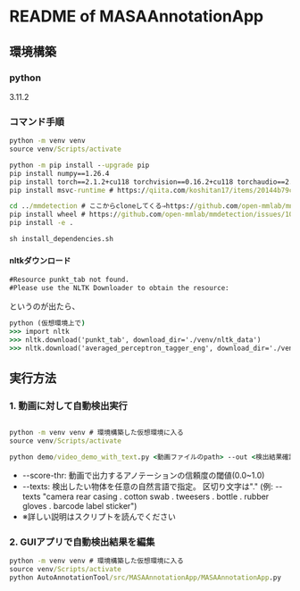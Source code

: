 # README of MASAAnnotationApp

## 環境構築

### python

3.11.2

### コマンド手順

```cmd
python -m venv venv
source venv/Scripts/activate

python -m pip install --upgrade pip
pip install numpy==1.26.4
pip install torch==2.1.2+cu118 torchvision==0.16.2+cu118 torchaudio==2.1.2 --index-url https://download.pytorch.org/whl/cu118
pip install msvc-runtime # https://qiita.com/koshitan17/items/20144b79c8905fb19e88

cd ../mmdetection # ここからcloneしてくる⇒https://github.com/open-mmlab/mmdetection/tree/v3.3.0
pip install wheel # https://github.com/open-mmlab/mmdetection/issues/10665#issuecomment-1757209752
pip install -e .

sh install_dependencies.sh
```

#### nltkダウンロード

```cmd
#Resource punkt_tab not found.
#Please use the NLTK Downloader to obtain the resource:
```

というのが出たら、

```cmd
python (仮想環境上で)
>>> import nltk
>>> nltk.download('punkt_tab', download_dir='./venv/nltk_data')
>>> nltk.download('averaged_perceptron_tagger_eng', download_dir='./venv/nltk_data')
```

## 実行方法


### 1. 動画に対して自動検出実行

```cmd

python -m venv venv # 環境構築した仮想環境に入る
source venv/Scripts/activate

python demo/video_demo_with_text.py <動画ファイルのpath> --out <検出結果確認用の動画出力先のpath> --masa_config configs/masa-gdino/masa_gdino_swinb_inference.py --masa_checkpoint saved_models/masa_models/gdino_masa.pth --score-thr 0.2 --unified --show_fps --texts "camera rear casing . cotton swab . tweesers . bottle . rubber gloves . barcode label sticker" --json_out <検出結果のjsonファイル出力先のpath(GUIアプリで使用します)>
```

* --score-thr: 動画で出力するアノテーションの信頼度の閾値(0.0~1.0)
* --texts: 検出したい物体を任意の自然言語で指定。 区切り文字は"." (例: --texts "camera rear casing . cotton swab . tweesers . bottle . rubber gloves . barcode label sticker")
* ※詳しい説明はスクリプトを読んでください

### 2. GUIアプリで自動検出結果を編集

```cmd
python -m venv venv # 環境構築した仮想環境に入る
source venv/Scripts/activate
python AutoAnnotationTool/src/MASAAnnotationApp/MASAAnnotationApp.py
```
